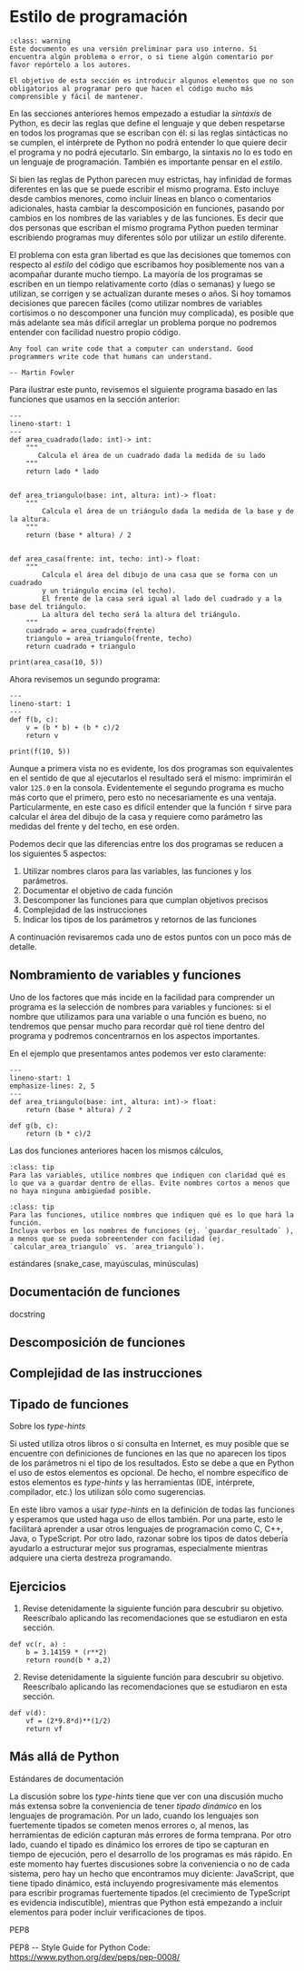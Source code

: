 # Estilo de programación

```{admonition} Versión borrador / preliminar
:class: warning
Este documento es una versión preliminar para uso interno. Si encuentra algún problema o error, o si tiene algún comentario por favor repórtelo a los autores.
```

```{admonition} Objetivo de la sección
El objetivo de esta sección es introducir algunos elementos que no son obligatorios al programar pero que hacen el código mucho más comprensible y fácil de mantener.
```

En las secciones anteriores hemos empezado a estudiar la *sintaxis* de Python, es decir las reglas que define el lenguaje y que deben respetarse en todos los programas que se escriban con él: si las reglas sintácticas no se cumplen, el intérprete de Python no podrá entender lo que quiere decir el programa y no podrá ejecutarlo. Sin embargo, la sintaxis no lo es todo en un lenguaje de programación. También es importante pensar en el *estilo*. 

Si bien las reglas de Python parecen muy estrictas, hay infinidad de formas diferentes en las que se puede escribir el mismo programa. Esto incluye desde cambios menores, como incluir líneas en blanco o comentarios adicionales, hasta cambiar la descomposición en funciones, pasando por cambios en los nombres de las variables y de las funciones. Es decir que dos personas que escriban el mismo programa Python pueden terminar escribiendo programas muy diferentes sólo por utilizar un *estilo* diferente.

El problema con esta gran libertad es que las decisiones que tomemos con respecto al *estilo* del código que escribamos hoy posiblemente nos van a acompañar durante mucho tiempo. La mayoría de los programas se escriben en un tiempo relativamente corto (días o semanas) y luego se utilizan, se corrigen y se actualizan durante meses o años. Si hoy tomamos decisiones que parecen fáciles (como utilizar nombres de variables cortísimos o no descomponer una función muy complicada), es posible que más adelante sea más difícil arreglar un problema porque no podremos entender con facilidad nuestro propio código. 


```{epigraph}
Any fool can write code that a computer can understand. Good programmers write code that humans can understand.

-- Martin Fowler
```



Para ilustrar este punto, revisemos el siguiente programa basado en las funciones que usamos en la sección anterior:


```{code-block} python
---
lineno-start: 1
---
def area_cuadrado(lado: int)-> int:
    """
       Calcula el área de un cuadrado dada la medida de su lado
    """
    return lado * lado


def area_triangulo(base: int, altura: int)-> float:
    """
        Calcula el área de un triángulo dada la medida de la base y de la altura.
    """   
    return (base * altura) / 2


def area_casa(frente: int, techo: int)-> float:
    """
        Calcula el área del dibujo de una casa que se forma con un cuadrado
        y un triángulo encima (el techo).
        El frente de la casa será igual al lado del cuadrado y a la base del triángulo.
        La altura del techo será la altura del triángulo.
    """
    cuadrado = area_cuadrado(frente)
    triangulo = area_triangulo(frente, techo)
    return cuadrado + triangulo

print(area_casa(10, 5))
```

Ahora revisemos un segundo programa:

```{code-block} python
---
lineno-start: 1
---
def f(b, c):
    v = (b * b) + (b * c)/2
    return v
    
print(f(10, 5))    
```

Aunque a primera vista no es evidente, los dos programas son equivalentes en el sentido de que al ejecutarlos el resultado será el mismo: imprimirán el valor `125.0` en la consola. Evidentemente el segundo programa es mucho más corto que el primero, pero esto no necesariamente es una ventaja. Particularmente, en este caso es difícil entender que la función `f` sirve para calcular el área del dibujo de la casa y requiere como parámetro las medidas del frente y del techo, en ese orden. 

Podemos decir que las diferencias entre los dos programas se reducen a los siguientes 5 aspectos:

1. Utilizar nombres claros para las variables, las funciones y los parámetros.
2. Documentar el objetivo de cada función
3. Descomponer las funciones para que cumplan objetivos precisos
4. Complejidad de las instrucciones
5. Indicar los tipos de los parámetros y retornos de las funciones

A continuación revisaremos cada uno de estos puntos con un poco más de detalle.

## Nombramiento de variables y funciones

Uno de los factores que más incide en la facilidad para comprender un programa es la selección de nombres para variables y funciones: si el nombre que utilizamos para una variable o una función es bueno, no tendremos que pensar mucho para recordar qué rol tiene dentro del programa y podremos concentrarnos en los aspectos importantes.

En el ejemplo que presentamos antes podemos ver esto claramente:

```{code-block} python
---
lineno-start: 1
emphasize-lines: 2, 5
---
def area_triangulo(base: int, altura: int)-> float:
    return (base * altura) / 2

def g(b, c):
    return (b * c)/2
```

Las dos funciones anteriores hacen los mismos cálculos, 



```{admonition} Tip
:class: tip
Para las variables, utilice nombres que indiquen con claridad qué es lo que va a guardar dentro de ellas. Evite nombres cortos a menos que no haya ninguna ambigüedad posible.
```

```{admonition} Tip
:class: tip
Para las funciones, utilice nombres que indiquen qué es lo que hará la función. 
Incluya verbos en los nombres de funciones (ej. `guardar_resultado` ), a menos que se pueda sobreentender con facilidad (ej. `calcular_area_triangulo` vs. `area_triangulo`).
```

estándares (snake_case, mayúsculas, minúsculas)


## Documentación de funciones

docstring

## Descomposición de funciones


## Complejidad de las instrucciones


## Tipado de funciones

Sobre los *type-hints*

Si usted utiliza otros libros o si consulta en Internet, es muy posible que se encuentre con definiciones de funciones en las que no aparecen los tipos de los parámetros ni el tipo de los resultados. Esto se debe a que en Python el uso de estos elementos es opcional. De hecho, el nombre específico de estos elementos es *type-hints* y las herramientas (IDE, intérprete, compilador, etc.) los utilizan sólo como sugerencias.

En este libro vamos a usar *type-hints* en la definición de todas las funciones y esperamos que usted haga uso de ellos también. Por una parte, esto le facilitará aprender a usar otros lenguajes de programación como C, C++, Java, o TypeScript. Por otro lado, razonar sobre los tipos de datos debería ayudarlo a estructurar mejor sus programas, especialmente mientras adquiere una cierta destreza programando.


## Ejercicios

1. Revise detenidamente la siguiente función para descubrir su objetivo. Reescríbalo aplicando las recomendaciones que se estudiaron en esta sección.

```{code-block} python
def vc(r, a) :
    b = 3.14159 * (r**2)
    return round(b * a,2)
```

2. Revise detenidamente la siguiente función para descubrir su objetivo. Reescríbalo aplicando las recomendaciones que se estudiaron en esta sección.

```{code-block} python
def v(d):
    vf = (2*9.8*d)**(1/2)
    return vf
```


## Más allá de Python

Estándares de documentación

La discusión sobre los *type-hints* tiene que ver con una discusión mucho más extensa sobre la conveniencia de tener *tipado dinámico* en los lenguajes de programación. Por un lado, cuando los lenguajes son fuertemente tipados se cometen menos errores o, al menos, las herramientas de edición capturan más errores de forma temprana. Por otro lado, cuando el tipado es dinámico los errores de tipo se capturan en tiempo de ejecución, pero el desarrollo de los programas es más rápido. En este momento hay fuertes discusiones sobre la conveniencia o no de cada sistema, pero hay un hecho que encontramos muy diciente: JavaScript, que tiene tipado dinámico, está incluyendo progresivamente más elementos para escribir programas fuertemente tipados (el crecimiento de TypeScript es evidencia indiscutible), mientras que Python está empezando a incluir elementos para poder incluir verificaciones de tipos.

PEP8

PEP8 -- Style Guide for Python Code: <https://www.python.org/dev/peps/pep-0008/>

